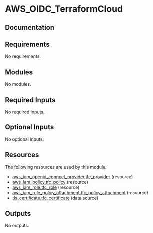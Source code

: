 # AWS_OIDC_TerraformCloud
<!-- BEGIN_TF_DOCS -->


## Documentation

## Requirements

No requirements.

## Modules

No modules.

## Required Inputs

No required inputs.

## Optional Inputs

No optional inputs.

## Resources

The following resources are used by this module:

- [aws_iam_openid_connect_provider.tfc_provider](https://registry.terraform.io/providers/hashicorp/aws/latest/docs/resources/iam_openid_connect_provider) (resource)
- [aws_iam_policy.tfc_policy](https://registry.terraform.io/providers/hashicorp/aws/latest/docs/resources/iam_policy) (resource)
- [aws_iam_role.tfc_role](https://registry.terraform.io/providers/hashicorp/aws/latest/docs/resources/iam_role) (resource)
- [aws_iam_role_policy_attachment.tfc_policy_attachment](https://registry.terraform.io/providers/hashicorp/aws/latest/docs/resources/iam_role_policy_attachment) (resource)
- [tls_certificate.tfc_certificate](https://registry.terraform.io/providers/hashicorp/tls/latest/docs/data-sources/certificate) (data source)

## Outputs

No outputs.

<!-- markdownlint-enable -->

<!-- END_TF_DOCS -->